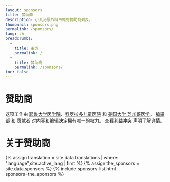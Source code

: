```yaml
---
layout: sponsors
title: 赞助商
description: 小儿泌尿外科书籍的赞助商列表。
thumbnail: sponsors.png
permalink: /sponsors/
lang: zh
breadcrumbs:
  - 
    title: 主页
    permalink: /
  - 
    title: 赞助商
    permalink: /sponsors/
toc: false
---
```


# 赞助商

这项工作由 [耶鲁大学医学院](https://medicine.yale.edu)、[科罗拉多儿童医院](https://www.childrencolorado.org) 和 [美国大学 芝加哥医学](https://www.uchicagomedicine.org)。 [编辑部](/editors/) 和 [贡献者](/contributors/) 对内容和编辑决定拥有唯一的权力。 查看[利益冲突](/conflict-of-interest/) 声明了解详情。

# 关于赞助商

{% assign translation = site.data.translations | where: "language",site.active_lang | first %}
{% assign the_sponsors = site.data.sponsors %}
{% include sponsors-list.html sponsors=the_sponsors %}